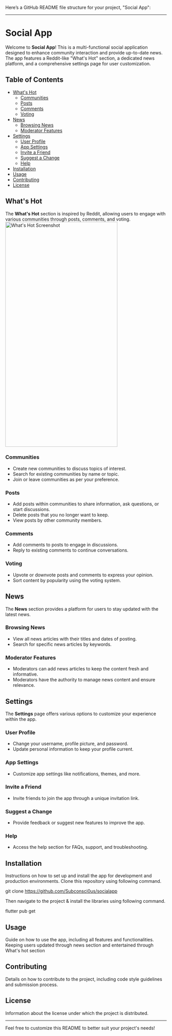 Here’s a GitHub README file structure for your project, "Social App":

---

# Social App

Welcome to **Social App**! This is a multi-functional social application designed to enhance community interaction and provide up-to-date news. The app features a Reddit-like "What's Hot" section, a dedicated news platform, and a comprehensive settings page for user customization.

## Table of Contents

- [What's Hot](#whats-hot)
  - [Communities](#communities)
  - [Posts](#posts)
  - [Comments](#comments)
  - [Voting](#voting)
- [News](#news)
  - [Browsing News](#browsing-news)
  - [Moderator Features](#moderator-features)
- [Settings](#settings)
  - [User Profile](#user-profile)
  - [App Settings](#app-settings)
  - [Invite a Friend](#invite-a-friend)
  - [Suggest a Change](#suggest-a-change)
  - [Help](#help)
- [Installation](#installation)
- [Usage](#usage)
- [Contributing](#contributing)
- [License](#license)

## What's Hot

The **What's Hot** section is inspired by Reddit, allowing users to engage with various communities through posts, comments, and voting.
<img src="https://github.com/user-attachments/assets/572c5682-3698-482d-8978-95e25cf58df6" alt="What's Hot Screenshot" width="350" height="700">

### Communities

- Create new communities to discuss topics of interest.
- Search for existing communities by name or topic.
- Join or leave communities as per your preference.

### Posts

- Add posts within communities to share information, ask questions, or start discussions.
- Delete posts that you no longer want to keep.
- View posts by other community members.

### Comments

- Add comments to posts to engage in discussions.
- Reply to existing comments to continue conversations.

### Voting

- Upvote or downvote posts and comments to express your opinion.
- Sort content by popularity using the voting system.

## News

The **News** section provides a platform for users to stay updated with the latest news.

### Browsing News

- View all news articles with their titles and dates of posting.
- Search for specific news articles by keywords.

### Moderator Features

- Moderators can add news articles to keep the content fresh and informative.
- Moderators have the authority to manage news content and ensure relevance.

## Settings

The **Settings** page offers various options to customize your experience within the app.

### User Profile

- Change your username, profile picture, and password.
- Update personal information to keep your profile current.

### App Settings

- Customize app settings like notifications, themes, and more.

### Invite a Friend

- Invite friends to join the app through a unique invitation link.

### Suggest a Change

- Provide feedback or suggest new features to improve the app.

### Help

- Access the help section for FAQs, support, and troubleshooting.

## Installation

Instructions on how to set up and install the app for development and production environments. Clone this repository using following command.

git clone https://github.com/Subconsci0us/socialapp

Then navigate to the project & install the libraries using following command.

flutter pub get

## Usage

Guide on how to use the app, including all features and functionalities.
Keeping users updated through news section and entertained through What's hot section

## Contributing

Details on how to contribute to the project, including code style guidelines and submission process.

## License

Information about the license under which the project is distributed.

---

Feel free to customize this README to better suit your project's needs!
